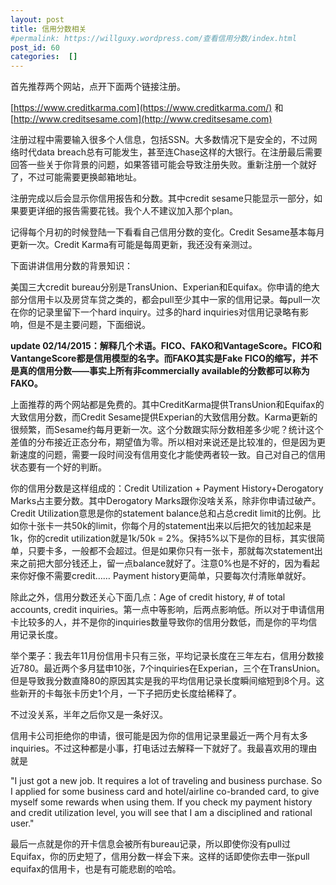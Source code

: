```yaml
---
layout: post
title: 信用分数相关
#permalink: https://willguxy.wordpress.com/查看信用分数/index.html
post_id: 60
categories:  []
---
```


首先推荐两个网站，点开下面两个链接注册。


[https://www.creditkarma.com](https://www.creditkarma.com/) 和 
[http://www.creditsesame.com](http://www.creditsesame.com)

注册过程中需要输入很多个人信息，包括SSN。大多数情况下是安全的，不过网络时代data breach总有可能发生，甚至连Chase这样的大银行。在注册最后需要回答一些关于你背景的问题，如果答错可能会导致注册失败。重新注册一个就好了，不过可能需要更换邮箱地址。

注册完成以后会显示你信用报告和分数。其中credit sesame只能显示一部分，如果要更详细的报告需要花钱。我个人不建议加入那个plan。

记得每个月初的时候登陆一下看看自己信用分数的变化。Credit Sesame基本每月更新一次。Credit Karma有可能是每周更新，我还没有亲测过。


下面讲讲信用分数的背景知识：

美国三大credit bureau分别是TransUnion、Experian和Equifax。你申请的绝大部分信用卡以及房贷车贷之类的，都会pull至少其中一家的信用记录。每pull一次在你的记录里留下一个hard inquiry。过多的hard inquiries对信用记录略有影响，但是不是主要问题，下面细说。


**update 02/14/2015：解释几个术语。FICO、FAKO和VantageScore。FICO和VantangeScore都是信用模型的名字。而FAKO其实是Fake FICO的缩写，并不是真的信用分数——事实上所有非commercially available的分数都可以称为FAKO。**


上面推荐的两个网站都是免费的。其中CreditKarma提供TransUnion和Equifax的大致信用分数，而Credit Sesame提供Experian的大致信用分数。Karma更新的很频繁，而Sesame约每月更新一次。这个分数跟实际分数相差多少呢？统计这个差值的分布接近正态分布，期望值为零。所以相对来说还是比较准的，但是因为更新速度的问题，需要一段时间没有信用变化才能使两者较一致。自己对自己的信用状态要有一个好的判断。

你的信用分数是这样组成的：Credit Utilization + Payment History+Derogatory Marks占主要分数。其中Derogatory Marks跟你没啥关系，除非你申请过破产。Credit Utilization意思是你的statement balance总和占总credit limit的比例。比如你十张卡一共50k的limit，你每个月的statement出来以后把欠的钱加起来是1k，你的credit utilization就是1k/50k = 2%。保持5%以下是你的目标，其实很简单，只要卡多，一般都不会超过。但是如果你只有一张卡，那就每次statement出来之前把大部分钱还上，留一点balance就好了。注意0%也是不好的，因为看起来你好像不需要credit…… Payment history更简单，只要每次付清账单就好。

除此之外，信用分数还关心下面几点：Age of credit history, # of total accounts, credit inquiries。第一点中等影响，后两点影响低。所以对于申请信用卡比较多的人，并不是你的inquiries数量导致你的信用分数低，而是你的平均信用记录长度。

举个栗子：我去年11月份信用卡只有三张，平均记录长度在三年左右，信用分数接近780。最近两个多月猛申10张，7个inquiries在Experian，三个在TransUnion。但是导致我分数直降80的原因其实是我的平均信用记录长度瞬间缩短到8个月。这些新开的卡每张卡历史1个月，一下子把历史长度给稀释了。

不过没关系，半年之后你又是一条好汉。

信用卡公司拒绝你的申请，很可能是因为你的信用记录里最近一两个月有太多inquiries。不过这种都是小事，打电话过去解释一下就好了。我最喜欢用的理由就是


"I just got a new job. It requires a lot of traveling and business purchase. So I applied for some business card and hotel/airline co-branded card, to give myself some rewards when using them. If you check my payment history and credit utilization level, you will see that I am a disciplined and rational user."

最后一点就是你的开卡信息会被所有bureau记录，所以即使你没有pull过Equifax，你的历史短了，信用分数一样会下来。这样的话即使你去申一张pull equifax的信用卡，也是有可能悲剧的哈哈。